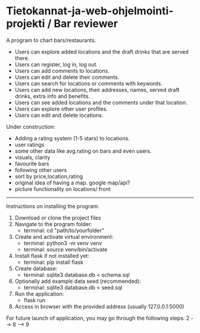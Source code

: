 # Tietokannat-ja-web-ohjelmointi-projekti / Bar reviewer

A program to chart bars/restaurants.

- Users can explore added locations and the draft drinks that are served there.
- Users can register, log in, log out.
- Users can add comments to locations.
- Users can edit and delete their comments.
- Users can search for locations or comments with keywords.
- Users can add new locations, their addresses, names, served draft drinks, extra info and benefits.
- Users can see added locations and the comments under that location. 
- Users can explore other user profiles.
- Users can edit and delete locations.



Under construction:
- Adding a rating system (1-5 stars) to locations.
- user ratings
- some other data like avg.rating on bars and even users.
- visuals, clarity
- favourite bars
- following other users
- sort by price,location,rating
- original idea of having a map. google map/api?
- picture functionality on locations/ front



--------------------------------------------------------------------------------------------
Instructions on installing the program:

1. Download or clone the project files
2. Navigate to the program folder:
   - terminal: cd "path/to/yourfolder"
4. Create and activate virtual environment:
   - terminal: python3 -m venv venv
   - terminal: source venv/bin/activate
5. Install flask if not installed yet:
   - terminal: pip install flask
6. Create database:
   - terminal: sqlite3 database.db < schema.sql
7. Optionally add example data seed (recommended):
   - terminal: sqlite3 database.db < seed.sql
8. Run the application:
   - flask run
9. Access in browser with the provided address (usually 127.0.0.1:5000)

For future launch of application, you may go through the following steps:
2 --> 8 --> 9



